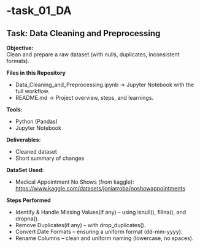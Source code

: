 # -task_01_DA
## Task: Data Cleaning and Preprocessing
**Objective:**  
Clean and prepare a raw dataset (with nulls, duplicates, inconsistent formats).

**Files in this Repository**
- Data_Cleaning_and_Preprocessing.ipynb → Jupyter Notebook with the full workflow.
- README.md → Project overview, steps, and learnings.

**Tools:**  
- Python (Pandas)
- Jupyter Notebook

**Deliverables:**  
- Cleaned dataset  
- Short summary of changes

**DataSet Used:**
- Medical Appointment No Shows (from kaggle): https://www.kaggle.com/datasets/joniarroba/noshowappointments

**Steps Performed**
- Identify & Handle Missing Values(if any) – using isnull(), fillna(), and dropna().
- Remove Duplicates(if any) – with drop_duplicates().
- Convert Date Formats – ensuring a uniform format (dd-mm-yyyy).
- Rename Columns – clean and uniform naming (lowercase, no spaces).
